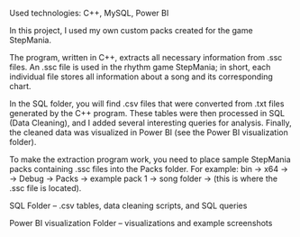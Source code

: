 Used technologies:
C++, MySQL, Power BI

In this project, I used my own custom packs created for the game StepMania.

The program, written in C++, extracts all necessary information from .ssc files.
An .ssc file is used in the rhythm game StepMania; in short, each individual file stores all information about a song and its corresponding chart.

In the SQL folder, you will find .csv files that were converted from .txt files generated by the C++ program. These tables were then processed in SQL (Data Cleaning), and I added several interesting queries for analysis. Finally, the cleaned data was visualized in Power BI (see the Power BI visualization folder).

To make the extraction program work, you need to place sample StepMania packs containing .ssc files into the Packs folder.
For example:
bin -> x64 -> -> Debug -> Packs -> example pack 1 -> song folder -> (this is where the .ssc file is located).

SQL Folder – .csv tables, data cleaning scripts, and SQL queries

Power BI visualization Folder – visualizations and example screenshots

